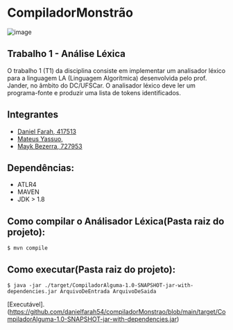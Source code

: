 # CompiladorMonstrão

![image](https://user-images.githubusercontent.com/38228656/110389387-3842d400-8043-11eb-8959-f77642cb95a8.png)

## Trabalho 1 - Análise Léxica
O trabalho 1 (T1) da disciplina consiste em implementar um analisador léxico para a linguagem LA
(Linguagem Algorítmica) desenvolvida pelo prof. Jander, no âmbito do DC/UFSCar. O analisador
léxico deve ler um programa-fonte e produzir uma lista de tokens identificados.

## Integrantes
- [Daniel Farah, 417513](https://github.com/danielfarah54)
- [Mateus Yassuo, ](https://github.com/yasuo-00)
- [Mayk Bezerra, 727953](https://github.com/mayktu)

## Dependências:

* ATLR4
* MAVEN
* JDK > 1.8


## Como compilar o Análisador Léxica(Pasta raiz do projeto):

```
$ mvn compile
```


## Como executar(Pasta raiz do projeto):

```
$ java -jar ./target/CompiladorAlguma-1.0-SNAPSHOT-jar-with-dependencies.jar ArquivoDeEntrada ArquivoDeSaida
```
[Executável].(https://github.com/danielfarah54/compiladorMonstrao/blob/main/target/CompiladorAlguma-1.0-SNAPSHOT-jar-with-dependencies.jar)
